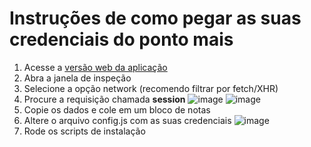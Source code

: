 # Instruções de como pegar as suas credenciais do ponto mais

1. Acesse a [versão web da aplicação](https://app2.pontomais.com.br/registrar-ponto)
2. Abra a janela de inspeção
3. Selecione a opção network (recomendo filtrar por fetch/XHR)
4. Procure a requisição chamada **session**
![image](https://github.com/MaicomMR/ponto-flings/assets/12571488/d55c279b-698c-4676-8691-52701383b421)
![image](https://github.com/MaicomMR/ponto-flings/assets/12571488/40306598-fdf2-4ac3-8d59-2fe5bbbcdcdd)
6. Copie os dados e cole em um bloco de notas
7. Altere o arquivo config.js com as suas credenciais
![image](https://github.com/MaicomMR/ponto-flings/assets/12571488/acb50b0a-7c6e-45fb-b2bc-df84aaa2dd0f)
8. Rode os scripts de instalação
